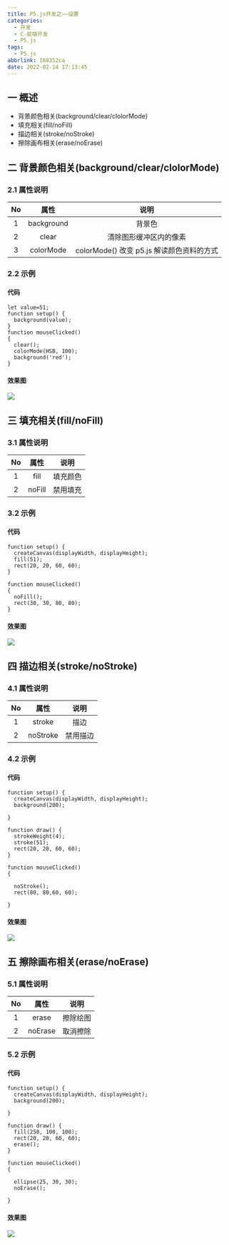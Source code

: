 ```yaml
---
title: P5.js开发之——设置
categories:
  - 开发
  - C-前端开发
  - P5.js
tags:
  - P5.js
abbrlink: 168352ca
date: 2022-02-14 17:13:45
---
```

## 一 概述

* 背景颜色相关(background/clear/clolorMode)
* 填充相关(fill/noFill)
* 描边相关(stroke/noStroke)
* 擦除画布相关(erase/noErase)

<!--more-->

## 二 背景颜色相关(background/clear/clolorMode)

### 2.1 属性说明

|  No  |    属性    |                   说明                    |
| :--: | :--------: | :---------------------------------------: |
|  1   | background |                  背景色                   |
|  2   |   clear    |          清除图形缓冲区内的像素           |
|  3   | colorMode  | colorMode() 改变 p5.js 解读颜色资料的方式 |

### 2.2 示例

#### 代码

```
let value=51;
function setup() {
  background(value);
}
function mouseClicked()
{
  clear();
  colorMode(HSB, 100);
  background('red');
}
```

#### 效果图
![][1]

## 三  填充相关(fill/noFill)

### 3.1 属性说明

|  No  |  属性  |   说明   |
| :--: | :----: | :------: |
|  1   |  fill  | 填充颜色 |
|  2   | noFill | 禁用填充 |

### 3.2 示例

#### 代码

```
function setup() {
  createCanvas(displayWidth, displayHeight);
  fill(51);
  rect(20, 20, 60, 60);
}

function mouseClicked()
{
  noFill();
  rect(30, 30, 80, 80);
}
```

#### 效果图
![][2]

## 四 描边相关(stroke/noStroke)

### 4.1 属性说明

|  No  |   属性   |   说明   |
| :--: | :------: | :------: |
|  1   |  stroke  |   描边   |
|  2   | noStroke | 禁用描边 |

### 4.2 示例

#### 代码

```
function setup() {
  createCanvas(displayWidth, displayHeight);
  background(200);

}

function draw() {
  strokeWeight(4);
  stroke(51);
  rect(20, 20, 60, 60);
}

function mouseClicked()
{
  
  noStroke();
  rect(80, 80,60, 60);

}
```

#### 效果图
![][3]

## 五 擦除画布相关(erase/noErase)

### 5.1 属性说明

|  No  |  属性   |   说明   |
| :--: | :-----: | :------: |
|  1   |  erase  | 擦除绘图 |
|  2   | noErase | 取消擦除 |

### 5.2 示例

#### 代码

```
function setup() {
  createCanvas(displayWidth, displayHeight);
  background(200);

}

function draw() {
  fill(250, 100, 100);
  rect(20, 20, 60, 60);
  erase();
}

function mouseClicked()
{
  
  ellipse(25, 30, 30);
  noErase();

}
```

#### 效果图
![][4]


[1]:https://cdn.staticaly.com/gh/PGzxc/CDN/master/blog-p5js/p5js-setting-background-sample.gif
[2]:https://cdn.staticaly.com/gh/PGzxc/CDN/master/blog-p5js/p5js-setting-fill-sample.gif
[3]:https://cdn.staticaly.com/gh/PGzxc/CDN/master/blog-p5js/p5js-setting-stroke-sample.gif
[4]:https://cdn.staticaly.com/gh/PGzxc/CDN/master/blog-p5js/p5js-setting-erase-sample.gif